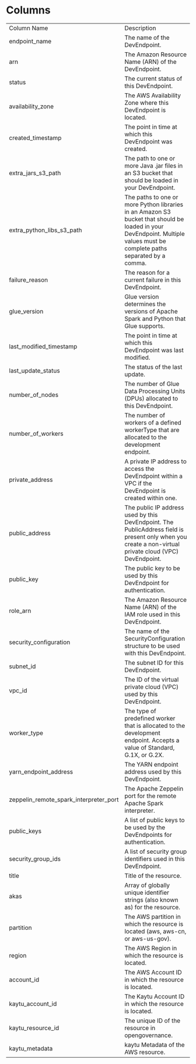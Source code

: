 # Columns  

<table>
	<tr><td>Column Name</td><td>Description</td></tr>
	<tr><td>endpoint_name</td><td>The name of the DevEndpoint.</td></tr>
	<tr><td>arn</td><td>The Amazon Resource Name (ARN) of the DevEndpoint.</td></tr>
	<tr><td>status</td><td>The current status of this DevEndpoint.</td></tr>
	<tr><td>availability_zone</td><td>The AWS Availability Zone where this DevEndpoint is located.</td></tr>
	<tr><td>created_timestamp</td><td>The point in time at which this DevEndpoint was created.</td></tr>
	<tr><td>extra_jars_s3_path</td><td>The path to one or more Java .jar files in an S3 bucket that should be loaded in your DevEndpoint.</td></tr>
	<tr><td>extra_python_libs_s3_path</td><td>The paths to one or more Python libraries in an Amazon S3 bucket that should be loaded in your DevEndpoint. Multiple values must be complete paths separated by a comma.</td></tr>
	<tr><td>failure_reason</td><td>The reason for a current failure in this DevEndpoint.</td></tr>
	<tr><td>glue_version</td><td>Glue version determines the versions of Apache Spark and Python that Glue supports.</td></tr>
	<tr><td>last_modified_timestamp</td><td>The point in time at which this DevEndpoint was last modified.</td></tr>
	<tr><td>last_update_status</td><td>The status of the last update.</td></tr>
	<tr><td>number_of_nodes</td><td>The number of Glue Data Processing Units (DPUs) allocated to this DevEndpoint.</td></tr>
	<tr><td>number_of_workers</td><td>The number of workers of a defined workerType that are allocated to the development endpoint.</td></tr>
	<tr><td>private_address</td><td>A private IP address to access the DevEndpoint within a VPC if the DevEndpoint is created within one.</td></tr>
	<tr><td>public_address</td><td>The public IP address used by this DevEndpoint. The PublicAddress field is present only when you create a non-virtual private cloud (VPC) DevEndpoint.</td></tr>
	<tr><td>public_key</td><td>The public key to be used by this DevEndpoint for authentication.</td></tr>
	<tr><td>role_arn</td><td>The Amazon Resource Name (ARN) of the IAM role used in this DevEndpoint.</td></tr>
	<tr><td>security_configuration</td><td>The name of the SecurityConfiguration structure to be used with this DevEndpoint.</td></tr>
	<tr><td>subnet_id</td><td>The subnet ID for this DevEndpoint.</td></tr>
	<tr><td>vpc_id</td><td>The ID of the virtual private cloud (VPC) used by this DevEndpoint.</td></tr>
	<tr><td>worker_type</td><td>The type of predefined worker that is allocated to the development endpoint. Accepts a value of Standard, G.1X, or G.2X.</td></tr>
	<tr><td>yarn_endpoint_address</td><td>The YARN endpoint address used by this DevEndpoint.</td></tr>
	<tr><td>zeppelin_remote_spark_interpreter_port</td><td>The Apache Zeppelin port for the remote Apache Spark interpreter.</td></tr>
	<tr><td>public_keys</td><td>A list of public keys to be used by the DevEndpoints for authentication.</td></tr>
	<tr><td>security_group_ids</td><td>A list of security group identifiers used in this DevEndpoint.</td></tr>
	<tr><td>title</td><td>Title of the resource.</td></tr>
	<tr><td>akas</td><td>Array of globally unique identifier strings (also known as) for the resource.</td></tr>
	<tr><td>partition</td><td>The AWS partition in which the resource is located (aws, aws-cn, or aws-us-gov).</td></tr>
	<tr><td>region</td><td>The AWS Region in which the resource is located.</td></tr>
	<tr><td>account_id</td><td>The AWS Account ID in which the resource is located.</td></tr>
	<tr><td>kaytu_account_id</td><td>The Kaytu Account ID in which the resource is located.</td></tr>
	<tr><td>kaytu_resource_id</td><td>The unique ID of the resource in opengovernance.</td></tr>
	<tr><td>kaytu_metadata</td><td>kaytu Metadata of the AWS resource.</td></tr>
</table>